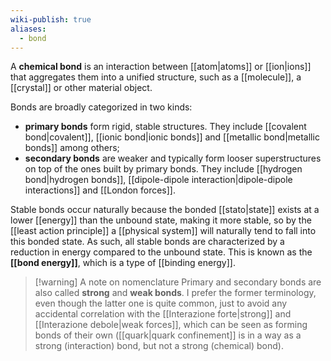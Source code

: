 ```yaml
---
wiki-publish: true
aliases:
  - bond
---
```

A **chemical bond** is an interaction between [[atom|atoms]] or [[ion|ions]] that aggregates them into a unified structure, such as a [[molecule]], a [[crystal]] or other material object.

Bonds are broadly categorized in two kinds:
- **primary bonds** form rigid, stable structures. They include [[covalent bond|covalent]], [[ionic bond|ionic bonds]] and [[metallic bond|metallic bonds]] among others;
- **secondary bonds** are weaker and typically form looser superstructures on top of the ones built by primary bonds. They include [[hydrogen bond|hydrogen bonds]], [[dipole-dipole interaction|dipole-dipole interactions]] and [[London forces]].

Stable bonds occur naturally because the bonded [[stato|state]] exists at a lower [[energy]] than the unbound state, making it more stable, so by the [[least action principle]] a [[physical system]] will naturally tend to fall into this bonded state. As such, all stable bonds are characterized by a reduction in energy compared to the unbound state. This is known as the **[[bond energy]]**, which is a type of [[binding energy]].

> [!warning] A note on nomenclature
> Primary and secondary bonds are also called **strong** and **weak bonds**. I prefer the former terminology, even though the latter one is quite common, just to avoid any accidental correlation with the [[Interazione forte|strong]] and [[Interazione debole|weak forces]], which can be seen as forming bonds of their own ([[quark|quark confinement]] is in a way as a strong (interaction) bond, but not a strong (chemical) bond).
